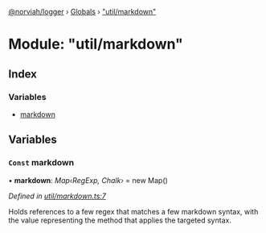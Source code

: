 [@norviah/logger](../README.md) › [Globals](../globals.md) › ["util/markdown"](_util_markdown_.md)

# Module: "util/markdown"

## Index

### Variables

* [markdown](_util_markdown_.md#const-markdown)

## Variables

### `Const` markdown

• **markdown**: *Map‹RegExp, Chalk›* = new Map()

*Defined in [util/markdown.ts:7](https://github.com/Norviah/logger/blob/3894311/src/util/markdown.ts#L7)*

Holds references to a few regex that matches a few markdown syntax, with the
value representing the method that applies the targeted syntax.
